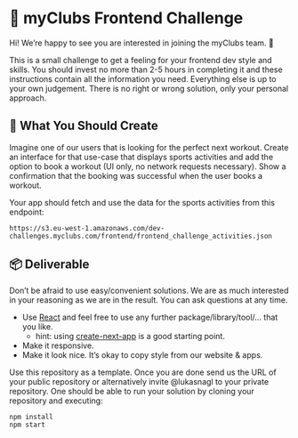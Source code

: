 # 🌟 myClubs Frontend Challenge 

Hi! We’re happy to see you are interested in joining the myClubs team. 🙌

This is a small challenge to get a feeling for your frontend dev style and skills. You should invest no more than 2-5 hours in completing it and these instructions contain all the information you need. Everything else is up to your own judgement. There is no right or wrong solution, only your personal approach.

## 🚀 What You Should Create

Imagine one of our users that is looking for the perfect next workout. Create an interface for that use-case that displays sports activities and add the option to book a workout (UI only, no network requests necessary). Show a confirmation that the booking was successful when the user books a workout.

Your app should fetch and use the data for the sports activities from this endpoint:

```
https://s3.eu-west-1.amazonaws.com/dev-challenges.myclubs.com/frontend/frontend_challenge_activities.json
```

## 📦 Deliverable

Don’t be afraid to use easy/convenient solutions. We are as much interested in your reasoning as we are in the result. You can ask questions at any time.

* Use [React](https://reactjs.org/) and feel free to use any further package/library/tool/… that you like. 
  * hint: using [create-next-app](https://nextjs.org/docs/api-reference/create-next-app) is a good starting point.
* Make it responsive.
* Make it look nice. It’s okay to copy style from our website & apps.

Use this repository as a template. Once you are done send us the URL of your public repository or alternatively invite @lukasnagl to your private repository. 
One should be able to run your solution by cloning your repository and executing:

```
npm install
npm start
```

